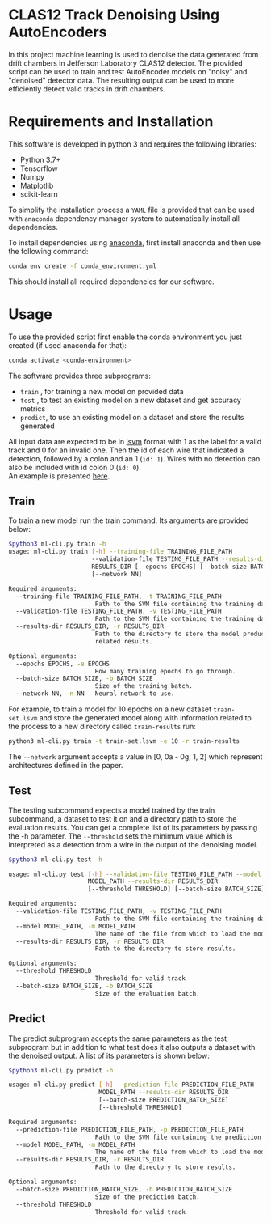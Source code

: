 # CLAS12 Track Denoising Using AutoEncoders

In this project machine learning is used to denoise the data generated from drift chambers in Jefferson Laboratory CLAS12 detector. The provided script can be used to train and test AutoEncoder models on "noisy" and "denoised" detector data. The resulting output can be used to more efficiently detect valid tracks in drift chambers.


# Requirements and Installation
This software is developed in python 3 and requires the following libraries:
* Python 3.7+ 
* Tensorflow
* Numpy
* Matplotlib
* scikit-learn

To simplify the installation process a ```YAML``` file is provided that can be used with ```anaconda``` dependency manager system to automatically install all dependencies.

To install dependencies using [anaconda](https://www.anaconda.com/), first install anaconda and then use the following command:
```bash
conda env create -f conda_environment.yml
```
This should install all required dependencies for our software.

# Usage
To use the provided script first enable the conda environment you just created (if used anaconda for that):
```bash
conda activate <conda-environment>
```

The software provides three subprograms:
* ```train``` , for training a new model on provided data
* ```test``` , to test an existing model on a new dataset and get accuracy metrics
* ```predict```, to use an existing model on a dataset and store the results generated

All input data are expected to be in [lsvm](https://www.cs.cornell.edu/people/tj/svm_light/) format with 1 as the label for a valid track and 0 for an invalid one. Then the id of each wire that indicated a detection, followed by a colon and an 1 (```id: 1```). Wires with no detection can also be included with id colon 0 (```id: 0```). <br>
An example is presented [here](https://userweb.jlab.org/~gavalian/ML/2021/Denoise/dc_denoise_one_track_1.lsvm).

## Train
To train a new model run the train command. Its arguments are provided below:
```bash
$python3 ml-cli.py train -h
usage: ml-cli.py train [-h] --training-file TRAINING_FILE_PATH
                       --validation-file TESTING_FILE_PATH --results-dir
                       RESULTS_DIR [--epochs EPOCHS] [--batch-size BATCH_SIZE]
                       [--network NN]

Required arguments:
  --training-file TRAINING_FILE_PATH, -t TRAINING_FILE_PATH
                        Path to the SVM file containing the training data.
  --validation-file TESTING_FILE_PATH, -v TESTING_FILE_PATH
                        Path to the SVM file containing the training data.
  --results-dir RESULTS_DIR, -r RESULTS_DIR
                        Path to the directory to store the model produced and
                        related results.

Optional arguments:
  --epochs EPOCHS, -e EPOCHS
                        How many training epochs to go through.
  --batch-size BATCH_SIZE, -b BATCH_SIZE
                        Size of the training batch.
  --network NN, -n NN   Neural network to use.
```
For example, to train a model for 10 epochs on a new dataset ```train-set.lsvm``` and store the generated model along with information related to the process to a new directory called ```train-results``` run:
```bash
python3 ml-cli.py train -t train-set.lsvm -e 10 -r train-results
```
The ```--network``` argument accepts a value in [0, 0a - 0g, 1, 2] which represent architectures defined in the paper.

## Test
The testing subcommand expects a model trained by the train subcommand, a dataset to test it on and a directory path to store the evaluation results. You can get a complete list of its parameters by passing the -h parameter. The ```--threshold``` sets the minimum value which is interpreted as a detection from a wire in the output of the denoising model.

```bash
$python3 ml-cli.py test -h

usage: ml-cli.py test [-h] --validation-file TESTING_FILE_PATH --model
                      MODEL_PATH --results-dir RESULTS_DIR
                      [--threshold THRESHOLD] [--batch-size BATCH_SIZE]

Required arguments:
  --validation-file TESTING_FILE_PATH, -v TESTING_FILE_PATH
                        Path to the SVM file containing the training data.
  --model MODEL_PATH, -m MODEL_PATH
                        The name of the file from which to load the model.
  --results-dir RESULTS_DIR, -r RESULTS_DIR
                        Path to the directory to store results.

Optional arguments:
  --threshold THRESHOLD
                        Threshold for valid track
  --batch-size BATCH_SIZE, -b BATCH_SIZE
                        Size of the evaluation batch.
```

## Predict

The predict subprogram accepts the same parameters as the test subprogram
but in addition to what test does it also outputs a dataset with the denoised output. A list of its parameters is shown below:

```bash
$python3 ml-cli.py predict -h

usage: ml-cli.py predict [-h] --prediction-file PREDICTION_FILE_PATH --model
                         MODEL_PATH --results-dir RESULTS_DIR
                         [--batch-size PREDICTION_BATCH_SIZE]
                         [--threshold THRESHOLD]

Required arguments:
  --prediction-file PREDICTION_FILE_PATH, -p PREDICTION_FILE_PATH
                        Path to the SVM file containing the prediction data.
  --model MODEL_PATH, -m MODEL_PATH
                        The name of the file from which to load the model.
  --results-dir RESULTS_DIR, -r RESULTS_DIR
                        Path to the directory to store results.

Optional arguments:
  --batch-size PREDICTION_BATCH_SIZE, -b PREDICTION_BATCH_SIZE
                        Size of the prediction batch.
  --threshold THRESHOLD
                        Threshold for valid track
```